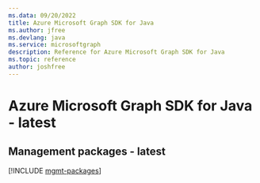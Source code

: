```yaml
---
ms.data: 09/20/2022
title: Azure Microsoft Graph SDK for Java
ms.author: jfree
ms.devlang: java
ms.service: microsoftgraph
description: Reference for Azure Microsoft Graph SDK for Java
ms.topic: reference
author: joshfree
---
```

# Azure Microsoft Graph SDK for Java - latest

## Management packages - latest
[!INCLUDE [mgmt-packages](microsoft-graph-mgmt-index.md)]